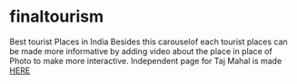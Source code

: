 # finaltourism
Best tourist Places in India
Besides this carouselof each tourist places can be made more informative by adding video about the place in place of Photo to make more interactive.
Independent page for Taj Mahal is made [HERE](https://nagarajuyu.ccbp.tech/)
